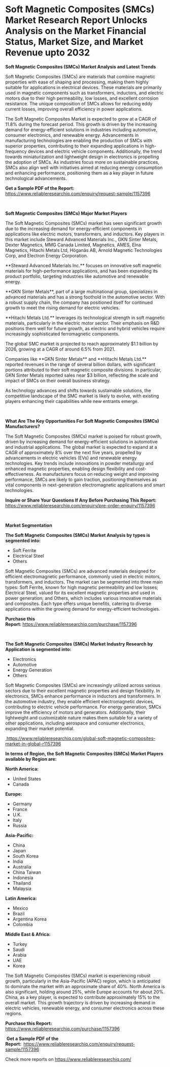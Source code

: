<p><h1>Soft Magnetic Composites (SMCs) Market Research Report Unlocks Analysis on the Market Financial Status, Market Size, and Market Revenue upto 2032</h1></p><p><strong>Soft Magnetic Composites (SMCs) Market Analysis and Latest Trends</strong></p>
<p><p>Soft Magnetic Composites (SMCs) are materials that combine magnetic properties with ease of shaping and processing, making them highly suitable for applications in electrical devices. These materials are primarily used in magnetic components such as transformers, inductors, and electric motors due to their high permeability, low losses, and excellent corrosion resistance. The unique composition of SMCs allows for reducing eddy current losses, improving overall efficiency in power applications.</p><p>The Soft Magnetic Composites Market is expected to grow at a CAGR of 11.8% during the forecast period. This growth is driven by the increasing demand for energy-efficient solutions in industries including automotive, consumer electronics, and renewable energy. Advancements in manufacturing technologies are enabling the production of SMCs with superior properties, contributing to their expanding applications in high-frequency devices and electric vehicle components. Additionally, the trend towards miniaturization and lightweight design in electronics is propelling the adoption of SMCs. As industries focus more on sustainable practices, SMCs also align well with initiatives aimed at reducing energy consumption and enhancing performance, positioning them as a key player in future technological advancements.</p></p>
<p><strong>Get a Sample PDF of the Report:&nbsp;</strong> <a href="https://www.reliableresearchiq.com/enquiry/request-sample/1157396?utm_campaign=2458&utm_medium=2&utm_source=Github&utm_content=ia&utm_term=21032025&utm_id=soft-magnetic-composites-smcs">https://www.reliableresearchiq.com/enquiry/request-sample/1157396</a></p>
<p>&nbsp;</p>
<p><strong>Soft Magnetic Composites (SMCs) Major Market Players</strong></p>
<p><p>The Soft Magnetic Composites (SMCs) market has seen significant growth due to the increasing demand for energy-efficient components in applications like electric motors, transformers, and inductors. Key players in this market include Steward Advanced Materials Inc., GKN Sinter Metals, Dexter Magnetics, MMG Canada Limited, Magnetics, AMES, Elna Magnetics, Hitachi Metals Ltd, Höganäs AB, Arnold Magnetic Technologies Corp, and Electron Energy Corporation.</p><p>**Steward Advanced Materials Inc.** focuses on innovative soft magnetic materials for high-performance applications, and has been expanding its product portfolio, targeting industries like automotive and renewable energy. </p><p>**GKN Sinter Metals**, part of a large multinational group, specializes in advanced materials and has a strong foothold in the automotive sector. With a robust supply chain, the company has positioned itself for continued growth to meet the rising demand for electric vehicles.</p><p>**Hitachi Metals Ltd.** leverages its technological strength in soft magnetic materials, particularly in the electric motor sector. Their emphasis on R&D positions them well for future growth, as electric and hybrid vehicles require increasingly sophisticated ferromagnetic components.</p><p>The global SMC market is projected to reach approximately $1.1 billion by 2026, growing at a CAGR of around 6.5% from 2021. </p><p>Companies like **GKN Sinter Metals** and **Hitachi Metals Ltd.** reported revenues in the range of several billion dollars, with significant portions attributed to their soft magnetic composite divisions. In particular, GKN Sinter Metals reported sales near $3 billion, reflecting the scale and impact of SMCs on their overall business strategy.</p><p>As technology advances and shifts towards sustainable solutions, the competitive landscape of the SMC market is likely to evolve, with existing players enhancing their capabilities while new entrants emerge.</p></p>
<p>&nbsp;</p>
<p><strong>What Are The Key Opportunities For Soft Magnetic Composites (SMCs) Manufacturers?</strong></p>
<p><p>The Soft Magnetic Composites (SMCs) market is poised for robust growth, driven by increasing demand for energy-efficient solutions in automotive and industrial applications. The global market is expected to expand at a CAGR of approximately 8% over the next five years, propelled by advancements in electric vehicles (EVs) and renewable energy technologies. Key trends include innovations in powder metallurgy and enhanced magnetic properties, enabling design flexibility and cost-effectiveness. As manufacturers focus on reducing weight and improving performance, SMCs are likely to gain traction, positioning themselves as vital components in next-generation electromagnetic applications and smart technologies.</p></p>
<p><strong>Inquire or Share Your Questions If Any Before Purchasing This Report:</strong> <a href="https://www.reliableresearchiq.com/enquiry/pre-order-enquiry/1157396?utm_campaign=2458&utm_medium=2&utm_source=Github&utm_content=ia&utm_term=21032025&utm_id=soft-magnetic-composites-smcs">https://www.reliableresearchiq.com/enquiry/pre-order-enquiry/1157396</a></p>
<p>&nbsp;</p>
<p><strong>Market Segmentation</strong></p>
<p><strong>The Soft Magnetic Composites (SMCs) Market Analysis by types is segmented into:</strong></p>
<p><ul><li>Soft Ferrite</li><li>Electrical Steel</li><li>Others</li></ul></p>
<p><p>Soft Magnetic Composites (SMCs) are advanced materials designed for efficient electromagnetic performance, commonly used in electric motors, transformers, and inductors. The market can be segmented into three main types: Soft Ferrite, known for high magnetic permeability and low losses; Electrical Steel, valued for its excellent magnetic properties and used in power generation; and Others, which includes various innovative materials and composites. Each type offers unique benefits, catering to diverse applications within the growing demand for energy-efficient technologies.</p></p>
<p><strong>Purchase this Report:&nbsp;</strong><a href="https://www.reliableresearchiq.com/purchase/1157396?utm_campaign=2458&utm_medium=2&utm_source=Github&utm_content=ia&utm_term=21032025&utm_id=soft-magnetic-composites-smcs">https://www.reliableresearchiq.com/purchase/1157396</a></p>
<p>&nbsp;</p>
<p><strong>The Soft Magnetic Composites (SMCs) Market Industry Research by Application is segmented into:</strong></p>
<p><ul><li>Electronics</li><li>Automotive</li><li>Energy Generation</li><li>Others</li></ul></p>
<p><p>Soft Magnetic Composites (SMCs) are increasingly utilized across various sectors due to their excellent magnetic properties and design flexibility. In electronics, SMCs enhance performance in inductors and transformers. In the automotive industry, they enable efficient electromagnetic devices, contributing to electric vehicle performance. For energy generation, SMCs improve the efficiency of motors and generators. Additionally, their lightweight and customizable nature makes them suitable for a variety of other applications, including aerospace and consumer electronics, expanding their market potential.</p></p>
<p><a href="https://www.reliableresearchiq.com/global-soft-magnetic-composites-market-in-global-r1157396?utm_campaign=2458&utm_medium=2&utm_source=Github&utm_content=ia&utm_term=21032025&utm_id=soft-magnetic-composites-smcs">&nbsp;https://www.reliableresearchiq.com/global-soft-magnetic-composites-market-in-global-r1157396</a></p>
<p><strong>In terms of Region, the Soft Magnetic Composites (SMCs) Market Players available by Region are:</strong></p>
<p>
    <p> <strong> North America: </strong>
        <ul>
            <li>United States</li>
            <li>Canada</li>
        </ul>
        </p> 
    <p> <strong> Europe: </strong>
        <ul>
            <li>Germany</li>
            <li>France</li>
            <li>U.K.</li>
            <li>Italy</li>
            <li>Russia</li>
        </ul>
        </p> 
    <p> <strong> Asia-Pacific: </strong>
        <ul>
            <li>China</li>
            <li>Japan</li>
            <li>South Korea</li>
            <li>India</li>
            <li>Australia</li>
            <li>China Taiwan</li>
            <li>Indonesia</li>
            <li>Thailand</li>
            <li>Malaysia</li>
        </ul>
        </p> 
    <p> <strong> Latin America: </strong>
        <ul>
            <li>Mexico</li>
            <li>Brazil</li>
            <li>Argentina Korea</li>
            <li>Colombia</li>
        </ul>
        </p> 
    <p> <strong> Middle East & Africa: </strong>
        <ul>
            <li>Turkey</li>
            <li>Saudi</li>
            <li>Arabia</li>
            <li>UAE</li>
            <li>Korea</li>
        </ul>
    </p>
    </p>
<p><p>The Soft Magnetic Composites (SMCs) market is experiencing robust growth, particularly in the Asia-Pacific (APAC) region, which is anticipated to dominate the market with an approximate share of 40%. North America is also significant, holding around 25%, while Europe accounts for about 20%. China, as a key player, is expected to contribute approximately 15% to the overall market. This growth trajectory is driven by increasing demand in electric vehicles, renewable energy, and consumer electronics across these regions.</p></p>
<p><strong>Purchase this Report: </strong><a href="https://www.reliableresearchiq.com/purchase/1157396?utm_campaign=2458&utm_medium=2&utm_source=Github&utm_content=ia&utm_term=21032025&utm_id=soft-magnetic-composites-smcs">https://www.reliableresearchiq.com/purchase/1157396</a></p>
<p>&nbsp;<strong>Get a Sample PDF of the Report:&nbsp;&nbsp;</strong><a href="https://www.reliableresearchiq.com/enquiry/request-sample/1157396?utm_campaign=2458&utm_medium=2&utm_source=Github&utm_content=ia&utm_term=21032025&utm_id=soft-magnetic-composites-smcs">https://www.reliableresearchiq.com/enquiry/request-sample/1157396</a></p>
<p><strong></strong></p>
<p>Check more reports on <a href="https://www.reliableresearchiq.com/?utm_campaign=2458&utm_medium=2&utm_source=Github&utm_content=ia&utm_term=21032025&utm_id=soft-magnetic-composites-smcs">https://www.reliableresearchiq.com/</a></p>